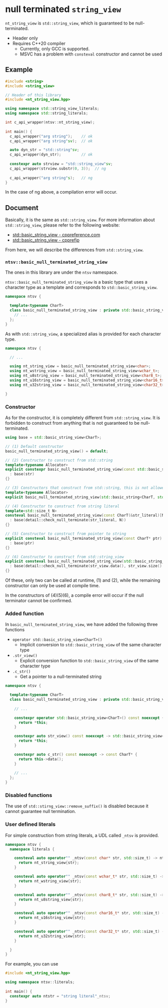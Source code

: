# null terminated `string_view`

`nt_string_view` is `std::string_view`, which is guaranteed to be null-terminated.

- Header only
- Requires C++20 compiler
    - Currently, only GCC is supported.
    - MSVC has a problem with `consteval` constructor and cannot be used

## Example

```cpp
#include <string>
#include <string_view>

// Header of this library
#include <nt_string_view.hpp>

using namespace std::string_view_literals;
using namespace std::string_literals;

int c_api_wrapper(ntsv::nt_string_view);
  
int main() {
  c_api_wrapper("arg string");    // ok
  c_api_wrapper("arg string"sv);  // ok

  auto dyn_str = "std::string"sv;
  c_api_wrapper(dyn_str);         // ok
  
  constexpr auto strview = "std::string_view"sv;
  c_api_wrapper(strview.substr(0, 3));  // ng
  
  c_api_wrapper("arg string"s);   // ng
}
```

In the case of ng above, a compilation error will occur.

## Document

Basically, it is the same as `std::string_view`. For more information about `std::string_view`, please refer to the following website:

- [std::basic_string_view - cppreference.com](https://en.cppreference.com/w/cpp/string/basic_string_view)
- [std::basic_string_view - cpprefjp](https://cpprefjp.github.io/reference/string_view/basic_string_view.html)

From here, we will describe the differences from `std::string_view`.

### `ntsv::basic_null_terminated_string_view`

The ones in this library are under the `ntsv` namespace.

`ntsv::basic_null_terminated_string_view` is a basic type that uses a character type as a template and corresponds to `std::basic_string_view`.

```cpp
namespace ntsv {

  template<typename CharT>
  class basic_null_terminated_string_view : private std::basic_string_view<CharT> {
    // ...
  };
}
```

As with `std::string_view`, a specialized alias is provided for each character type.

```cpp
namespace ntsv {

  // ...

  using nt_string_view = basic_null_terminated_string_view<char>;
  using nt_wstring_view = basic_null_terminated_string_view<wchar_t>;
  using nt_u8string_view = basic_null_terminated_string_view<char8_t>;
  using nt_u16string_view = basic_null_terminated_string_view<char16_t>;
  using nt_u32string_view = basic_null_terminated_string_view<char32_t>;

}
```

### Constructor

As for the constructor, it is completely different from `std::string_view`. It is forbidden to construct from anything that is not guaranteed to be null-terminated.

```cpp
using base = std::basic_string_view<CharT>;

// (1) Default constructor
basic_null_terminated_string_view() = default;

// (2) Constructor to construct from std::string
template<typename Allocator>
explicit constexpr basic_null_terminated_string_view(const std::basic_string<CharT, std::char_traits<CharT>, Allocator>& str) noexcept
  : base(str)
{}

// (3) Constructors that construct from std::string, this is not allowed
template<typename Allocator>
explicit basic_null_terminated_string_view(std::basic_string<CharT, std::char_traits<CharT>, Allocator>&&) = delete;

// (4) Constructor to construct from string literal
template<std::size_t N>
consteval basic_null_terminated_string_view(const CharT(&str_literal)[N])
  : base(detail::check_null_terminate(str_literal, N))
{}

// (5) Constructor to construct from pointer to string
explicit consteval basic_null_terminated_string_view(const CharT* ptr)
  : base(ptr)
{}

// (6) Constructor to construct from std::string_view
explicit consteval basic_null_terminated_string_view(std::basic_string_view<CharT> str_view)
  : base(detail::check_null_terminate(str_view.data(), str_view.size() + 1))
{}
```

Of these, only two can be called at runtime, (1) and (2), while the remaining constructor can only be used at compile time.

In the constructors of (4)(5)(6), a compile error will occur if the null terminator cannot be confirmed.

### Added function

In `basic_null_terminated_string_view`, we have added the following three functions

- `operator std::basic_string_view<CharT>()`
    - Implicit conversion to `std::basic_string_view` of the same character type
- `.str_view()`
    - Explicit conversion function to `std::basic_string_view` of the same character type
- `.c_str()`
    - Get a pointer to a null-terminated string

```cpp
namespace ntsv {

  template<typename CharT>
  class basic_null_terminated_string_view : private std::basic_string_view<CharT> {
  
    // ...

    constexpr operator std::basic_string_view<CharT>() const noexcept {
      return *this;
    }

    constexpr auto str_view() const noexcept -> std::basic_string_view<CharT>{
      return *this;
    }

    constexpr auto c_str() const noexcept -> const CharT* {
      return this->data();
    }
    
    // ...
  };
}
```


### Disabled functions

The use of `std::stirng_view::remove_suffix()` is disabled because it cannot guarantee null termination.

### User defined literals

For simple construction from string literals, a UDL called `_ntsv` is provided.

```cpp
namespace ntsv {
  namespace literals {

    consteval auto operator"" _ntsv(const char* str, std::size_t) -> nt_string_view {
      return nt_string_view{str};
    }

    consteval auto operator"" _ntsv(const wchar_t* str, std::size_t) -> nt_wstring_view {
      return nt_wstring_view{str};
    }

    consteval auto operator"" _ntsv(const char8_t* str, std::size_t) -> nt_u8string_view {
      return nt_u8string_view{str};
    }

    consteval auto operator"" _ntsv(const char16_t* str, std::size_t) -> nt_u16string_view {
      return nt_u16string_view{str};
    }

    consteval auto operator"" _ntsv(const char32_t* str, std::size_t) -> nt_u32string_view {
      return nt_u32string_view{str};
    }

  }
}
```

For example, you can use

```cpp
#include <nt_string_view.hpp>

using namespace ntsv::literals;
  
int main() {
  constexpr auto ntstr = "string literal"_ntsv;
}
```
